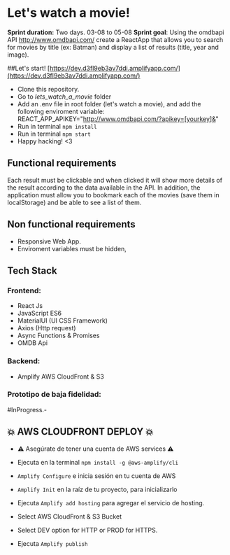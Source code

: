 # Let's watch a movie!

**Sprint duration:** 
Two days. 03-08 to 05-08
**Sprint goal**:
Using the omdbapi API http://www.omdbapi.com/ create a ReactApp that allows you to search for movies by title (ex: Batman) and display a list of results (title, year and image).

##Let's start! [https://dev.d3fl9eb3av7ddi.amplifyapp.com/](https://dev.d3fl9eb3av7ddi.amplifyapp.com/)

 - Clone this repository.
 - Go to *lets_watch_a_movie* folder
 - Add an .env file in root folder (let's watch a movie), and add the following enviroment variable: REACT_APP_APIKEY="http://www.omdbapi.com/?apikey=[yourkey]&"
 - Run in terminal `npm install`
 - Run in terminal `npm start`
 - Happy hacking! <3 

## Functional requirements

Each result must be clickable and when clicked it will show more details of the result according to the data available in the API. In addition, the application must allow you to bookmark each of the movies (save them in localStorage) and be able to see a list of them.

## Non functional requirements

-   Responsive Web App.
-   Enviroment variables must be hidden,


## Tech Stack


### Frontend:
 - React Js
 - JavaScript ES6
 - MaterialUI (UI CSS Framework)
 - Axios (Http request)
 - Async Functions & Promises
 - OMDB Api
 
### Backend:
- Amplify AWS CloudFront & S3

### Prototipo de baja fidelidad:

#InProgress.-
## :collision: AWS CLOUDFRONT DEPLOY :collision:

- :warning: Asegúrate de tener una cuenta de AWS services  :warning:

- Ejecuta en la terminal `npm install -g @aws-amplify/cli`

-  `Amplify Configure` e inicia sesión en tu  cuenta de AWS 

- `Amplify Init` en la raíz de tu proyecto, para inicializarlo

- Ejecuta `Amplify add hosting`  para agregar el servicio de hosting.

- Select AWS CloudFront & S3 Bucket

- Select DEV option for HTTP or PROD for HTTPS.

- Ejecuta `Amplify publish`